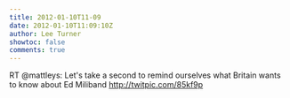 ```yaml
---
title: 2012-01-10T11-09
date: 2012-01-10T11:09:10Z
author: Lee Turner
showtoc: false
comments: true
---
```


RT @mattleys: Let's take a second to remind ourselves what Britain wants to know about Ed Miliband http://twitpic.com/85kf9p

